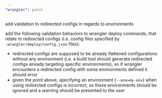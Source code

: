 ```yaml
---
"wrangler": patch
---
```


add validation to redirected configs in regards to environments

add the following validation behaviors to wrangler deploy commands, that relate
to redirected configs (i.e. config files specified by `.wrangler/deploy/config.json` files):

- redirected configs are supposed to be already flattened configurations without any
  environment (i.e. a build tool should generate redirected configs already targeting specific
  environments), so if wrangler encounters a redirected config with some environments defined
  it should error
- given the point above, specifying an environment (`--env=my-env`) when using redirected
  configs is incorrect, so these environments should be ignored and a warning should be
  presented to the user
